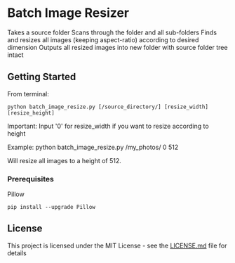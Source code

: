 # Batch Image Resizer

Takes a source folder
Scans through the folder and all sub-folders
Finds and resizes all images (keeping aspect-ratio) according to desired dimension
Outputs all resized images into new folder with source folder tree intact

## Getting Started

From terminal:

```
python batch_image_resize.py [/source_directory/] [resize_width] [resize_height]
```

Important: Input '0' for resize_width if you want to resize according to height

Example:
python batch_image_resize.py /my_photos/ 0 512

Will resize all images to a height of 512.

### Prerequisites

Pillow
```
pip install --upgrade Pillow
```

## License

This project is licensed under the MIT License - see the [LICENSE.md](LICENSE.md) file for details
